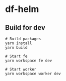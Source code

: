 # df-helm

## Build for dev

```
# Build packages
yarn install
yarn build

# Start fe
yarn workspace fe dev

# Start worker
yarn workspace worker dev
```
